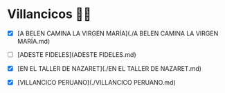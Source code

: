 # Villancicos 🎵🎶
- [x] [A BELEN CAMINA LA VIRGEN MARÍA](./A BELEN CAMINA LA VIRGEN MARÍA.md)
- [ ]  [ADESTE FIDELES](ADESTE FIDELES.md)
- [x] [EN EL TALLER DE NAZARET](./EN EL TALLER DE NAZARET.md)
- [x] [VILLANCICO PERUANO](./VILLANCICO PERUANO.md)



